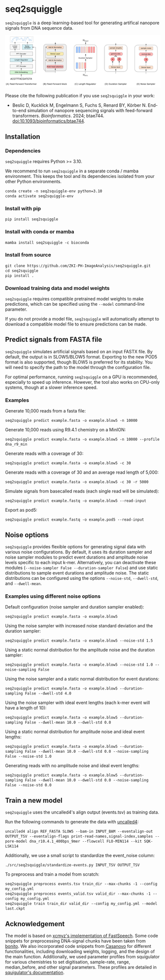 # seq2squiggle

`seq2squiggle` is a deep learning-based tool for generating artifical nanopore signals from DNA sequence data.

<img src="/img/seq2squiggle.png" width="750">


Please cite the following publication if you use `seq2squiggle` in your work:
- Beslic D, Kucklick M, Engelmann S, Fuchs S, Renard BY, Körber N. End-to-end simulation of nanopore sequencing signals with feed-forward transformers. *Bioinformatics*. 2024; btae744. [doi:10.1093/bioinformatics/btae744](https://doi.org/10.1093/bioinformatics/btae744). 

## Installation 

### Dependencies

`seq2squiggle` requires Python >= 3.10. 

We recommend to run `seq2squiggle` in a separate conda / mamba environment. This keeps the tool and its dependencies isolated from your other Python environments.

```
conda create -n seq2squiggle-env python=3.10
conda activate seq2squiggle-env 
```

### Install with pip
```
pip install seq2squiggle 
```

### Install with conda or mamba
```
mamba install seq2squiggle -c bioconda
```

### Install from source
```
git clone https://github.com/ZKI-PH-ImageAnalysis/seq2squiggle.git
cd seq2squiggle
pip install . 
```

### Download training data and model weights

`seq2squiggle` requires compatible pretrained model weights to make predictions, which can be specified using the `--model` command-line parameter.

If you do not provide a model file, `seq2squiggle` will automatically attempt to download a compatible model file to ensure predictions can be made. 

## Predict signals from FASTA file
`seq2squiggle` simulates artificial signals based on an input FASTX file. By default, the output is in SLOW5/BLOW5 format. Exporting to the new POD5 format is also supported, though BLOW5 is preferred for its stability. You will need to specify the path to the model through the configuration file.

For optimal performance, running `seq2squiggle` on a GPU is recommended, especially to speed up inference. However, the tool also works on CPU-only systems, though at a slower inference speed.

### Examples 

Generate 10,000 reads from a fasta file:
```
seq2squiggle predict example.fasta -o example.blow5 -n 10000
```
Generate 10,000 reads using R9.4.1 chemistry on a MinION:
```
seq2squiggle predict example.fasta -o example.blow5 -n 10000 --profile dna_r9_min
```
Generate reads with a coverage of 30:
```
seq2squiggle predict example.fasta -o example.blow5 -c 30
```
Generate reads with a coverage of 30 and an average read length of 5,000:
```
seq2squiggle predict example.fasta -o example.blow5 -c 30 -r 5000
```
Simulate signals from basecalled reads (each single read will be simulated):
```
seq2squiggle predict example.fastq -o example.blow5 --read-input
```
Export as pod5:
```
seq2squiggle predict example.fastq -o example.pod5 --read-input
```

## Noise options
`seq2squiggle` provides flexible options for generating signal data with various noise configurations. By default, it uses its duration sampler and noise sampler modules to predict event durations and amplitude noise levels specific to each input k-mer. Alternatively, you can deactivate these modules (`--noise-sampler False --duration-sampler False`) and use static distributions to sample event durations and amplitude noise. The static distributions can be configured using the options `--noise-std`, `--dwell-std`, and `--dwell-mean`.

### Examples using different noise options

Default configuration (noise sampler and duration sampler enabled): 
```
seq2squiggle predict example.fasta -o example.blow5
```
Using the noise sampler with increased noise standard deviation and the duration sampler:
```
seq2squiggle predict example.fasta -o example.blow5 --noise-std 1.5
```
Using a static normal distribution for the amplitude noise and the duration sampler:
```
seq2squiggle predict example.fasta -o example.blow5 --noise-std 1.0 --noise-sampling False
```
Using the noise sampler and a static normal distribution for event durations:
```
seq2squiggle predict example.fasta -o example.blow5 --duration-sampling False --dwell-std 4.0
```
Using the noise sampler with ideal event lengths (each k-mer event will have a length of 10):
```
seq2squiggle predict example.fasta -o example.blow5 --duration-sampling False --dwell-mean 10.0 --dwell-std 0.0
```
Using a static normal distribution for amplitude noise and ideal event lengths:
```
seq2squiggle predict example.fasta -o example.blow5 --duration-sampling False --dwell-mean 10.0 --dwell-std 0.0 --noise-sampling False --noise-std 1.0
```
Generating reads with no amplitude noise and ideal event lengths:
```
seq2squiggle predict example.fasta -o example.blow5 --duration-sampling False --dwell-mean 10.0 --dwell-std 0.0 --noise-sampling False --noise-std 0.0
```

## Train a new model
`seq2squiggle` uses the uncalled4's align output (events.tsv) as training data. 

Run the following commands to generate the data with [uncalled4](https://github.com/skovaka/uncalled4):
```
uncalled4 align REF_FASTA SLOW5 --bam-in INPUT_BAM --eventalign-out OUTPUT_TSV --eventalign-flags print-read-names,signal-index,samples --pore-model dna_r10.4.1_400bps_9mer --flowcell FLO-MIN114 --kit SQK-LSK114
```

Additionally, we use a small script to standardize the event_noise column:
```
./src/seq2squiggle/standardize-events.py INPUT_TSV OUTPUT_TSV
```

To preprocess and train a model from scratch:
```
seq2squiggle preprocess events.tsv train_dir --max-chunks -1 --config my_config.yml
seq2squiggle preprocess events_valid.tsv valid_dir --max-chunks -1 --config my_config.yml
seq2squiggle train train_dir valid_dir --config my_config.yml --model last.ckpt
```

## Acknowledgement
The model is based on [xcmyz's implementation of FastSpeech](https://github.com/xcmyz/FastSpeech). Some code snippets for preprocessing DNA-signal chunks have been taken from [bonito](https://github.com/nanoporetech/bonito). We also incorporated code snippets from [Casanovo](https://github.com/Noble-Lab/casanovo) for different functionalities, including downloading weights, logging, and the design of the main function. 
Additionally, we used parameter profiles from squigulator for various chemistries to set digitisation, sample-rate, range, median_before, and other signal parameters. These profiles are detailed in [squigulator's documentation](https://hasindu2008.github.io/squigulator/docs/profile.html).
